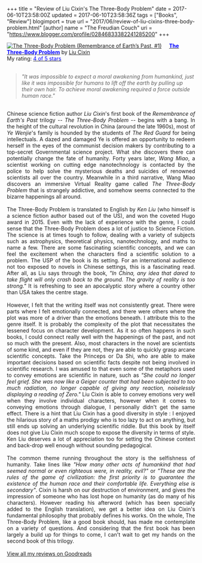 +++
title = "Review of Liu Cixin's The Three-Body Problem"
date = 2017-06-10T23:58:00Z
updated = 2017-06-10T23:58:36Z
tags = ["Books", "Review"]
blogimport = true 
url = "2017/06/review-of-liu-cixins-three-body-problem.html"
[author]
	name = "The Freudian Couch"
	uri = "https://www.blogger.com/profile/02846833382241285200"
+++

<div dir="ltr" style="text-align: left;" trbidi="on">
<a href="https://www.goodreads.com/book/show/20518872-the-three-body-problem" style="float: left; padding-right: 20px;"><img alt="The Three-Body Problem (Remembrance of Earth’s Past, #1)" border="0" src="https://images.gr-assets.com/books/1415428227m/20518872.jpg" /></a><a href="https://www.goodreads.com/book/show/20518872-the-three-body-problem"><b><span style="color: blue;">The Three-Body Problem</span></b></a> by <a href="https://www.goodreads.com/author/show/5780686.Liu_Cixin">Liu Cixin</a><br />
My rating: <a href="https://www.goodreads.com/review/show/2011186803"><span style="color: blue;">4 of 5 stars</span></a><br />
<br />
<blockquote class="tr_bq">
<i>"It was impossible to expect a moral awakening from humankind, just like it was impossible for humans to lift off the earth by pulling up their own hair. To achieve moral awakening required a force outside human race."</i></blockquote>
<br />
<div style="text-align: justify;">
Chinese science fiction author <i>Liu Cixin</i>'s first book of the <i>Remembrance of Earth's Past</i> trilogy -- <i>The Three-Body Problem</i> -- begins with a bang. In the height of the cultural revolution in China (around the late 1960s), most of <i>Ye Wenjie</i>'s family is hounded by the students of <i>The Red Guard</i> for being intellectuals. A dazed and damaged Ye is offered an opportunity to redeem herself in the eyes of the communist decision makers by contributing to a top-secret Governmental science project. What she discovers there can potentially change the fate of humanity. Forty years later, <i>Wang Miao</i>, a scientist working on cutting edge nanotechnology is contacted by the police to help solve the mysterious deaths and suicides of renowned scientists all over the country. Meanwhile in a third narrative, Wang Miao discovers an immersive Virtual Reality game called <i>The Three-Body Problem</i> that is strangely addictive, and somehow seems connected to the bizarre happenings all around. </div>
<div style="text-align: justify;">
<br /></div>
<div style="text-align: justify;">
The Three-Body Problem is translated to English by <i>Ken Liu</i> (who himself is a science fiction author based out of the US), and won the coveted Hugo award in 2015. Even with the lack of experience with the genre, I could sense that the Three-Body Problem does a lot of justice to Science Fiction. The science is at times tough to follow, dealing with a variety of subjects such as astrophysics, theoretical physics, nanotechnology, and maths to name a few. There are some fascinating scientific concepts, and we can feel the excitement when the characters find a scientific solution to a problem. The USP of the book is its setting. For an international audience not too exposed to novels in Chinese settings, this is a fascinating read. After all, as Liu says through the book, <i>"In China, any idea that dared to take flight will only crash back to the ground. The gravity of reality is too strong."</i> It is refreshing to see an apocalyptic story where a country other than USA takes the centre stage.</div>
<div style="text-align: justify;">
<br /></div>
<div style="text-align: justify;">
However, I felt that the writing itself was not consistently great. There were parts where I felt emotionally connected, and there were others where the plot was more of a driver than the emotions beneath. I attribute this to the genre itself. It is probably the complexity of the plot that necessitates the lessened focus on character development. As it so often happens in such books, I could connect really well with the happenings of the past, and not so much with the present. Also, most characters in the novel are scientists of some kind, and even if they are not, they are able to quickly grasp arcane scientific concepts. Take the Princeps or Da Shi, who are able to make important decisions based on scientific facts despite not being involved in scientific research. I was amused to that even some of the metaphors used to convey emotions are scientific in nature, such as <i>"She could no longer feel grief. She was now like a Geiger counter that had been subjected to too much radiation, no longer capable of giving any reaction, noiselessly displaying a reading of Zero."</i> Liu Cixin is able to convey emotions very well when they involve individual characters, however when it comes to conveying emotions through dialogue, I personally didn't get the same effect. There is a hint that Liu Cixin has a good diversity in style : I enjoyed the hilarious story of a maths prodigy who is too lazy to act on anything, but still ends up solving an underlying scientific riddle. But this book by itself does not give Liu Cixin much scope to expose the diversity in terms of style. Ken Liu deserves a lot of appreciation too for setting the Chinese context and back-drop well enough without sounding pedagogical.</div>
<div style="text-align: justify;">
<br /></div>
<div style="text-align: justify;">
The common theme running throughout the story is the selfishness of humanity. Take lines like <i>"How many other acts of humankind that had seemed normal or even righteous were, in reality, evil?"</i> or <i>"These are the rules of the game of civilization: the first priority is to guarantee the existence of the human race and their comfortable life. Everything else is secondary"</i>. Cixin is harsh on our destruction of environment, and gives the impression of someone who has lost hope on humanity (as do many of his characters). However reading his afterword (which has been specially added to the English translation), we get a better idea on Liu Cixin's fundamental philosophy that probably defines his works. On the whole, The Three-Body Problem, like a good book should, has made me contemplate on a variety of questions. And considering that the first book has been largely a build up for things to come, I can't wait to get my hands on the second book of this trilogy.
</div>
<br />
<a href="https://www.goodreads.com/review/list/4391307-adarsh">View all my reviews on Goodreads</a></div>

